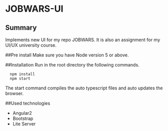 # JOBWARS-UI

## Summary
  Implements new UI for my repo JOBWARS. 
  It is also an assignment for my UI/UX university course.

##Pre install
  Make sure you have Node version 5 or above.

##Installation
  Run in the root directory the following commands.
  
```
  npm install
  npm start
```

  The start command compiles the auto typescript files and auto updates the 
browser.

##Used technologies 
* Angular2
* Bootstrap
* Lite Server

